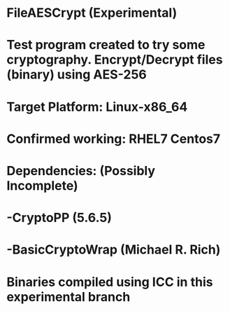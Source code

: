 # FileAESCrypt (Experimental)
# Test program created to try some cryptography. Encrypt/Decrypt files (binary) using AES-256
#
# Target Platform: Linux-x86_64
# Confirmed working: RHEL7 Centos7
#
# Dependencies: (Possibly Incomplete)
# -CryptoPP (5.6.5)
# -BasicCryptoWrap (Michael R. Rich)
#
# Binaries compiled using ICC in this experimental branch
